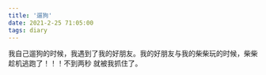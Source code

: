 ```yaml
---
title: '遛狗'
date: 2021-2-25 71:05:00
tags: diary
---
```

我自己遛狗的时候，我遇到了我的好朋友。我的好朋友与我的柴柴玩的时候，柴柴趁机逃跑了！！！不到两秒
就被我抓住了。
